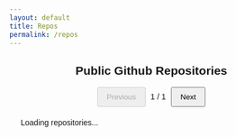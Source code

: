 ```yaml
---
layout: default
title: Repos
permalink: /repos
---
```


<div class="github-repos">
  <h2>Public Github Repositories</h2>
  <div class="pagination">
    <button id="prev-button" disabled>Previous</button>
    <span id="current-page">1</span> / <span id="total-pages">1</span>
    <button id="next-button">Next</button>
  </div>

  <ul id="repoList" class="repo-list">
    <li>Loading repositories...</li>
  </ul>
</div>

<style>
  h2{
    text-align: center
  }
  .github-repos {
    font-family: Arial, sans-serif;
    margin: 20px;
  }

  .repo-list {
    list-style: none;
    padding: 0;
  }

  .repo-card {
    display: none;
    border-bottom: 2px solid #ddd;
    padding: 15px;
    margin-bottom: 20px;
    box-shadow: 0 2px 6px rgba(0, 0, 0, 0.1);
  }

  .repo-card h3 {
    margin: 0 0 10px;
  }

  .repo-card p {
    margin: 5px 0;
  }

  .pagination {
    text-align: center;
    margin-bottom: 20px;
  }

  .pagination button {
    padding: 8px 15px;
    margin: 0 5px;
    cursor: pointer;
  }

  .repo-meta {
    font-size: 0.9em;
    color: #555;
  }
</style>

<script>
  async function fetchGitHubRepos(username, listId) {
    try {
      let response = await fetch(`https://api.github.com/users/${username}/repos`);
      let repos = await response.json();
      if (Array.isArray(repos)) {
        const repoList = document.getElementById(listId);
        repoList.innerHTML = '';

        repos.forEach((repo, index) => {
          const li = document.createElement('li');
          li.classList.add('repo-card');
          li.id = `repo-${index + 1}`;

          li.innerHTML = `
            <h3>
    <svg xmlns="http://www.w3.org/2000/svg" x="0px" y="0px" width="18" height="18" viewBox="0 0 16 16">
      <path d="M 7.5 1 C 3.910156 1 1 3.90625 1 7.488281 C 1 10.355469 2.863281 12.789063 5.445313 13.648438 C 5.769531 13.707031 6 13.375 6 13.125 C 6 12.972656 6.003906 12.789063 6 12.25 C 4.191406 12.640625 3.625 11.375 3.625 11.375 C 3.328125 10.625 2.96875 10.410156 2.96875 10.410156 C 2.378906 10.007813 3.011719 10.019531 3.011719 10.019531 C 3.664063 10.0625 4 10.625 4 10.625 C 4.5 11.5 5.628906 11.414063 6 11.25 C 6 10.851563 6.042969 10.5625 6.152344 10.378906 C 4.109375 10.019531 2.996094 8.839844 3 7.207031 C 3.003906 6.242188 3.335938 5.492188 3.875 4.9375 C 3.640625 4.640625 3.480469 3.625 3.960938 3 C 5.167969 3 5.886719 3.871094 5.886719 3.871094 C 5.886719 3.871094 6.453125 3.625 7.496094 3.625 C 8.542969 3.625 9.105469 3.859375 9.105469 3.859375 C 9.105469 3.859375 9.828125 3 11.035156 3 C 11.515625 3.625 11.355469 4.640625 11.167969 4.917969 C 11.683594 5.460938 12 6.210938 12 7.207031 C 12 8.839844 10.890625 10.019531 8.851563 10.375 C 8.980469 10.570313 9 10.84375 9 11.25 C 9 12.117188 9 12.910156 9 13.125 C 9 13.375 9.226563 13.710938 9.558594 13.648438 C 12.140625 12.785156 14 10.355469 14 7.488281 C 14 3.90625 11.089844 1 7.5 1 Z"></path>
    </svg>
    <a href="${repo.html_url}" target="_blank">
      ${repo.name}
    </a>
</h3>
<p>${repo.description || 'No description provided.'}</p>
<div class="repo-meta">
  <p><strong>Owner:</strong> ${repo.owner.login}</p>
  <p><strong>Last Updated:</strong> ${new Date(repo.updated_at).toLocaleDateString()}</p>
  <p><strong>Forks:</strong> ${repo.forks}</p>
</div>
          `;

          repoList.appendChild(li);
        });

        setupPagination(repos.length);
      }
    } catch (error) {
      console.error("Error fetching GitHub repos:", error);
      document.getElementById(listId).innerHTML = "<li>Failed to load repositories</li>";
    }
  }

  function setupPagination(totalRepos) {
    const repoItems = document.querySelectorAll('.repo-card');
    const prevButton = document.getElementById('prev-button');
    const nextButton = document.getElementById('next-button');
    const currentPageSpan = document.getElementById('current-page');
    const totalPagesSpan = document.getElementById('total-pages');

    let currentPage = 1;
    const totalPages = totalRepos;

    function showPage(index) {
      repoItems.forEach((item, i) => {
        item.style.display = i === index ? 'block' : 'none';
      });

      currentPageSpan.textContent = currentPage;
      totalPagesSpan.textContent = totalPages;
      prevButton.disabled = currentPage === 1;
      nextButton.disabled = currentPage === totalPages;
    }

    function nextPage() {
      if (currentPage < totalPages) {
        currentPage++;
        showPage(currentPage - 1);
      }
    }

    function prevPage() {
      if (currentPage > 1) {
        currentPage--;
        showPage(currentPage - 1);
      }
    }

    nextButton.onclick = nextPage;
    prevButton.onclick = prevPage;

    if (totalRepos > 0) showPage(0);
  }

  document.addEventListener("DOMContentLoaded", () => {
    fetchGitHubRepos("devsha256", "repoList");
  });
</script>

